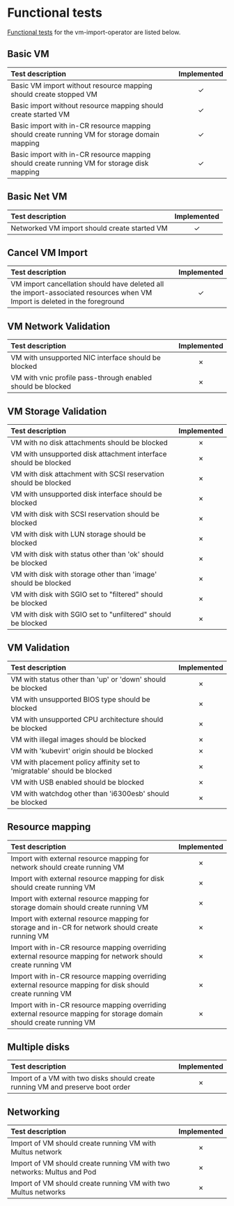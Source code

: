 # Functional tests

[Functional tests](/tests) for the vm-import-operator are listed below.

## Basic VM
| Test description | Implemented |
| :---------------- | :-----------: |
| Basic VM import without resource mapping should create stopped VM | &check; |
| Basic import without resource mapping should create started VM | &check; |
| Basic import with in-CR resource mapping should create running VM for storage domain mapping | &check; |
| Basic import with in-CR resource mapping should create running VM for storage disk mapping | &check; |

## Basic Net VM
| Test description | Implemented |
| :---------------- | :-----------: |
| Networked VM import should create started VM | &check; |

## Cancel VM Import
| Test description | Implemented |
| :---------------- | :-----------: |
| VM import cancellation should have deleted all the import-associated resources when VM Import is deleted in the foreground | &check; |

## VM Network Validation
| Test description | Implemented |
| :---------------- | :-----------: |
| VM with unsupported NIC interface should be blocked | &cross; |
| VM with vnic profile pass-through enabled should be blocked | &cross; |

## VM Storage Validation 
| Test description | Implemented |
| :---------------- | :-----------: |
| VM with no disk attachments should be blocked | &cross; |
| VM with unsupported disk attachment interface should be blocked | &cross; |
| VM with disk attachment with SCSI reservation should be blocked | &cross; |
| VM with unsupported disk interface should be blocked | &cross; |
| VM with disk with SCSI reservation should be blocked | &cross; |
| VM with disk with LUN storage should be blocked | &cross; |
| VM with disk with status other than 'ok' should be blocked | &cross; |
| VM with disk with storage other than 'image' should be blocked | &cross; |
| VM with disk with SGIO set to "filtered" should be blocked | &cross; |
| VM with disk with SGIO set to "unfiltered" should be blocked | &cross; |

## VM Validation
| Test description | Implemented |
| :---------------- | :---------: |
| VM with status other than 'up' or 'down' should be blocked | &cross; |
| VM with unsupported BIOS type should be blocked | &cross; |
| VM with unsupported CPU architecture should be blocked | &cross; |
| VM with illegal images should be blocked | &cross; |
| VM with 'kubevirt' origin should be blocked | &cross; |
| VM with placement policy affinity set to 'migratable' should be blocked | &cross; |
| VM with USB enabled should be blocked | &cross; |
| VM with watchdog other than 'i6300esb' should be blocked | &cross; |

## Resource mapping 
| Test description | Implemented |   
| :---------------- | :---------: |
| Import with external resource mapping for network should create running VM | &cross; | 
| Import with external resource mapping for disk should create running VM | &cross; | 
| Import with external resource mapping for storage domain should create running VM | &cross; | 
| Import with external resource mapping for storage and in-CR for network should create running VM | &cross; | 
| Import with in-CR resource mapping overriding external resource mapping for network should create running VM | &cross; | 
| Import with in-CR resource mapping overriding external resource mapping for disk should create running VM | &cross; | 
| Import with in-CR resource mapping overriding external resource mapping for storage domain should create running VM | &cross; |

## Multiple disks
| Test description | Implemented | 
| :---------------- | :---------: |
| Import of a VM with two disks should create running VM and preserve boot order | &cross; |

## Networking
| Test description | Implemented | 
| :---------------- | :---------: |
| Import of VM should create running VM with Multus network | &cross; |
| Import of VM should create running VM with two networks: Multus and Pod | &cross; |
| Import of VM should create running VM with two Multus networks | &cross; |
